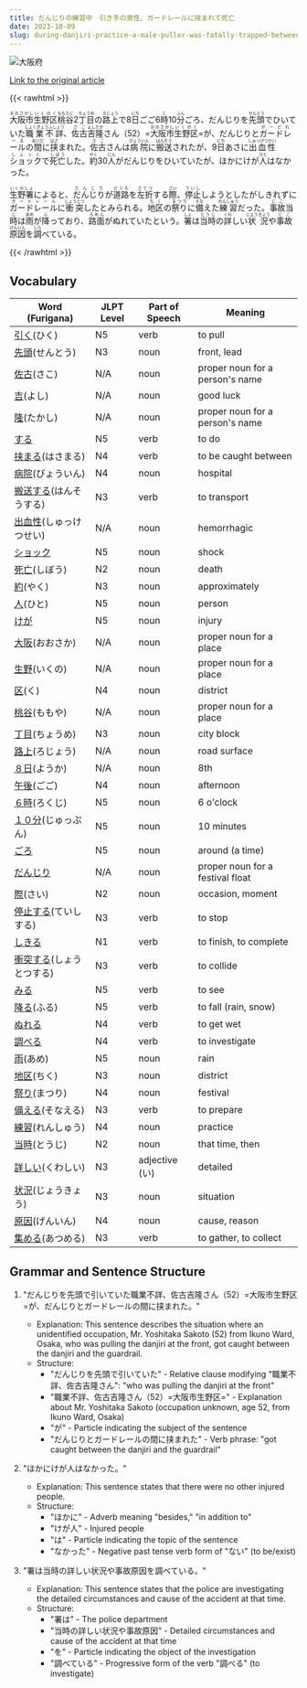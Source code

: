 ```yaml
---
title: だんじりの練習中　引き手の男性、ガードレールに挟まれて死亡
date: 2023-10-09
slug: during-danjiri-practice-a-male-puller-was-fatally-trapped-between-the-guardrail
---
```


![大阪府](https://www.asahicom.jp/imgopt/img/2733d17914/comm_L/AS20231009001152.jpg "大阪府")

[Link to the original article](https://asahi.com/articles/ASRB93PTZRB9PTIL001.html?iref=comtop_7_03)

{{< rawhtml >}}

<div>

<p><ruby>大阪市<rt>おおさかし</rt></ruby><ruby>生野区<rt>いくのく</rt></ruby><ruby>桃谷<rt>ももたに</rt></ruby>2<ruby>丁目<rt>ちょうめ</rt></ruby>の<ruby>路上<rt>ろじょう</rt></ruby>で8<ruby>日<rt>にち</rt></ruby>ごご6<ruby>時<rt>じ</rt></ruby>10<ruby>分<rt>ふん</rt></ruby>ごろ、だんじりを<ruby>先頭<rt>せんとう</rt></ruby>でひいていた<ruby>職業不詳<rt>しょくぎょうふしょう</rt></ruby>、<ruby>佐<rt>さ</rt></ruby><ruby>古<rt>こ</rt></ruby><ruby>吉<rt>よし</rt></ruby><ruby>隆<rt>たか</rt></ruby>さん（52）=<ruby>大阪市<rt>おおさかし</rt></ruby><ruby>生野区<rt>いくのく</rt></ruby>=が、だんじりと<ruby>ガードレール<rt>がーどれーる</rt></ruby>の<ruby>間<rt>あいだ</rt></ruby>に<ruby>挟<rt>はさ</rt></ruby>まれた。<ruby>佐<rt>さ</rt></ruby><ruby>古<rt>こ</rt></ruby>さんは<ruby>病院<rt>びょういん</rt></ruby>に<ruby>搬送<rt>はんそう</rt></ruby>されたが、9<ruby>日<rt>にち</rt></ruby>あさに<ruby>出血性<rt>しゅっけつせい</rt></ruby><ruby>ショック<rt>しょっく</rt></ruby>で<ruby>死亡<rt>しぼう</rt></ruby>した。<ruby>約<rt>やく</rt></ruby>30<ruby>人<rt>にん</rt></ruby>がだんじりをひいていたが、ほかにけが<ruby>人<rt>ひと</rt></ruby>はなかった。</p>

<p><ruby>生野署<rt>いくのしょ</rt></ruby>によると、<ruby>だんじり<rt>だんじり</rt></ruby>が<ruby>道路<rt>どうろ</rt></ruby>を<ruby>左折<rt>さてつ</rt></ruby>する<ruby>際<rt>さい</rt></ruby>、<ruby>停止<rt>ていし</rt></ruby>しようとしたがしきれずに<ruby>ガードレール<rt>ガードレール</rt></ruby>に<ruby>衝突<rt>しょうとつ</rt></ruby>したとみられる。<ruby>地区<rt>ちく</rt></ruby>の<ruby>祭り<rt>まつり</rt></ruby>に<ruby>備<rt>そな</rt></ruby>えた<ruby>練習<rt>れんしゅう</rt></ruby>だった。<ruby>事故<rt>じこ</rt></ruby>当<ruby>時<rt>じ</rt></ruby>は<ruby>雨<rt>あめ</rt></ruby>が<ruby>降<rt>ふ</rt></ruby>っており、<ruby>路面<rt>ろめん</rt></ruby>がぬれていたという。<ruby>署<rt>しょ</rt></ruby>は<ruby>当時<rt>とうじ</rt></ruby>の<ruby>詳<rt>くわ</rt></ruby>しい<ruby>状況<rt>じょうきょう</rt></ruby>や<ruby>事故<rt>じこ</rt></ruby><ruby>原因<rt>げんいん</rt></ruby>を<ruby>調<rt>しら</rt></ruby>べている。</p>

</div>
{{< /rawhtml >}}

## Vocabulary

| Word (Furigana)                                                                           | JLPT Level | Part of Speech | Meaning                          |
| ----------------------------------------------------------------------------------------- | ---------- | -------------- | -------------------------------- |
| [引く](https://jisho.org/search/%E5%BC%95%E3%81%8F)(ひく)                                 | N5         | verb           | to pull                          |
| [先頭](https://jisho.org/search/%E5%85%88%E9%A0%AD)(せんとう)                             | N3         | noun           | front, lead                      |
| [佐古](https://jisho.org/search/%E4%BD%90%E5%8F%A4)(さこ)                                 | N/A        | noun           | proper noun for a person's name  |
| [吉](https://jisho.org/search/%E5%90%89)(よし)                                            | N/A        | noun           | good luck                        |
| [隆](https://jisho.org/search/%E9%9A%86)(たかし)                                          | N/A        | noun           | proper noun for a person's name  |
| [する](https://jisho.org/search/%E3%81%99%E3%82%8B)                                       | N5         | verb           | to do                            |
| [挟まる](https://jisho.org/search/%E6%8C%9F%E3%81%BE%E3%82%8B)(はさまる)                  | N4         | verb           | to be caught between             |
| [病院](https://jisho.org/search/%E7%97%85%E9%99%A2)(びょういん)                           | N4         | noun           | hospital                         |
| [搬送する](https://jisho.org/search/%E6%90%AC%E9%80%81%E3%81%99%E3%82%8B)(はんそうする)   | N3         | verb           | to transport                     |
| [出血性](https://jisho.org/search/%E5%87%BA%E8%A1%80%E6%80%A7)(しゅっけつせい)            | N/A        | noun           | hemorrhagic                      |
| [ショック](https://jisho.org/search/%E3%82%B7%E3%83%A7%E3%83%83%E3%82%AF)                 | N5         | noun           | shock                            |
| [死亡](https://jisho.org/search/%E6%AD%BB%E4%BA%A1)(しぼう)                               | N2         | noun           | death                            |
| [約](https://jisho.org/search/%E7%B4%84)(やく)                                            | N3         | noun           | approximately                    |
| [人](https://jisho.org/search/%E4%BA%BA)(ひと)                                            | N5         | noun           | person                           |
| [けが](https://jisho.org/search/%E3%81%91%E3%81%8C)                                       | N5         | noun           | injury                           |
| [大阪](https://jisho.org/search/%E5%A4%A7%E9%98%AA)(おおさか)                             | N/A        | noun           | proper noun for a place          |
| [生野](https://jisho.org/search/%E7%94%9F%E9%87%8E)(いくの)                               | N/A        | noun           | proper noun for a place          |
| [区](https://jisho.org/search/%E5%8C%BA)(く)                                              | N4         | noun           | district                         |
| [桃谷](https://jisho.org/search/%E6%A1%83%E8%B0%B7)(ももや)                               | N/A        | noun           | proper noun for a place          |
| [丁目](https://jisho.org/search/%E4%B8%81%E7%9B%AE)(ちょうめ)                             | N3         | noun           | city block                       |
| [路上](https://jisho.org/search/%E8%B7%AF%E4%B8%8A)(ろじょう)                             | N/A        | noun           | road surface                     |
| [８日](https://jisho.org/search/%EF%BC%98%E6%97%A5)(ようか)                               | N/A        | noun           | 8th                              |
| [午後](https://jisho.org/search/%E5%8D%88%E5%BE%8C)(ごご)                                 | N4         | noun           | afternoon                        |
| [６時](https://jisho.org/search/%EF%BC%96%E6%99%82)(ろくじ)                               | N5         | noun           | 6 o'clock                        |
| [１０分](https://jisho.org/search/%EF%BC%91%EF%BC%90%E5%88%86)(じゅっぷん)                | N5         | noun           | 10 minutes                       |
| [ごろ](https://jisho.org/search/%E3%81%94%E3%82%8D)                                       | N5         | noun           | around (a time)                  |
| [だんじり](https://jisho.org/search/%E3%81%A0%E3%82%93%E3%81%98%E3%82%8A)                 | N/A        | noun           | proper noun for a festival float |
| [際](https://jisho.org/search/%E9%9A%9B)(さい)                                            | N2         | noun           | occasion, moment                 |
| [停止する](https://jisho.org/search/%E5%81%9C%E6%AD%A2%E3%81%99%E3%82%8B)(ていしする)     | N3         | verb           | to stop                          |
| [しきる](https://jisho.org/search/%E3%81%97%E3%81%8D%E3%82%8B)                            | N1         | verb           | to finish, to complete           |
| [衝突する](https://jisho.org/search/%E8%A1%9D%E7%AA%81%E3%81%99%E3%82%8B)(しょうとつする) | N3         | verb           | to collide                       |
| [みる](https://jisho.org/search/%E3%81%BF%E3%82%8B)                                       | N5         | verb           | to see                           |
| [降る](https://jisho.org/search/%E9%99%8D%E3%82%8B)(ふる)                                 | N5         | verb           | to fall (rain, snow)             |
| [ぬれる](https://jisho.org/search/%E3%81%AC%E3%82%8C%E3%82%8B)                            | N4         | verb           | to get wet                       |
| [調べる](https://jisho.org/search/%E8%AA%BF%E3%81%B9%E3%82%8B)                            | N4         | verb           | to investigate                   |
| [雨](https://jisho.org/search/%E9%9B%A8)(あめ)                                            | N5         | noun           | rain                             |
| [地区](https://jisho.org/search/%E5%9C%B0%E5%8C%BA)(ちく)                                 | N3         | noun           | district                         |
| [祭り](https://jisho.org/search/%E7%A5%AD%E3%82%8A)(まつり)                               | N4         | noun           | festival                         |
| [備える](https://jisho.org/search/%E5%82%99%E3%81%88%E3%82%8B)(そなえる)                  | N3         | verb           | to prepare                       |
| [練習](https://jisho.org/search/%E7%B7%B4%E7%BF%92)(れんしゅう)                           | N4         | noun           | practice                         |
| [当時](https://jisho.org/search/%E5%BD%93%E6%99%82)(とうじ)                               | N2         | noun           | that time, then                  |
| [詳しい](https://jisho.org/search/%E8%A9%B3%E3%81%97%E3%81%84)(くわしい)                  | N3         | adjective (い) | detailed                         |
| [状況](https://jisho.org/search/%E7%8A%B6%E6%B3%81)(じょうきょう)                         | N3         | noun           | situation                        |
| [原因](https://jisho.org/search/%E5%8E%9F%E5%9B%A0)(げんいん)                             | N4         | noun           | cause, reason                    |
| [集める](https://jisho.org/search/%E9%9B%86%E3%82%81%E3%82%8B)(あつめる)                  | N3         | verb           | to gather, to collect            |

## Grammar and Sentence Structure

1. "だんじりを先頭で引いていた職業不詳、佐古吉隆さん（52）=大阪市生野区=が、だんじりとガードレールの間に挟まれた。"

   - Explanation: This sentence describes the situation where an unidentified occupation, Mr. Yoshitaka Sakoto (52) from Ikuno Ward, Osaka, who was pulling the danjiri at the front, got caught between the danjiri and the guardrail.
   - Structure:
     - "だんじりを先頭で引いていた" - Relative clause modifying "職業不詳、佐古吉隆さん": "who was pulling the danjiri at the front"
     - "職業不詳、佐古吉隆さん（52）=大阪市生野区=" - Explanation about Mr. Yoshitaka Sakoto (occupation unknown, age 52, from Ikuno Ward, Osaka)
     - "が" - Particle indicating the subject of the sentence
     - "だんじりとガードレールの間に挟まれた" - Verb phrase: "got caught between the danjiri and the guardrail"

2. "ほかにけが人はなかった。"

   - Explanation: This sentence states that there were no other injured people.
   - Structure:
     - "ほかに" - Adverb meaning "besides," "in addition to"
     - "けが人" - Injured people
     - "は" - Particle indicating the topic of the sentence
     - "なかった" - Negative past tense verb form of "ない" (to be/exist)

3. "署は当時の詳しい状況や事故原因を調べている。"
   - Explanation: This sentence states that the police are investigating the detailed circumstances and cause of the accident at that time.
   - Structure:
     - "署は" - The police department
     - "当時の詳しい状況や事故原因" - Detailed circumstances and cause of the accident at that time
     - "を" - Particle indicating the object of the investigation
     - "調べている" - Progressive form of the verb "調べる" (to investigate)

